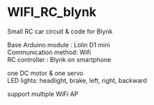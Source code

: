 # WIFI_RC_blynk
Small RC car circuit &amp; code for Blynk

Base Arduino module : Lolin D1 mini<br>
Communication method: Wifi<br>
RC controller       : Blynk on smartphone<br>

one DC motor & one servo<br>
LED lights: headlight, brake, left, right, backward<br>

support multiple WiFi AP
